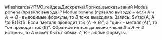 #flashcards/ИТМО_гейдев/Дискретка/Логика_высказываний
Modus ponens (правило вывода)
?
Modus ponens (правило вывода) - если $A$ и $A \to B$ - выводимые формулы, то $B$ тоже выводима.
Запись: $\frac{A, A \to B}{B}$.
Если "металл проводит ток ($A \to B$)", а "цинк - металл ($A$)", то "он проводит ток ($B$)".
Обратное не всегда верно - если $B$ и $A \to B$ истинны, то $A$ может быть любым.
$A$, $B$ - любые формулы.
